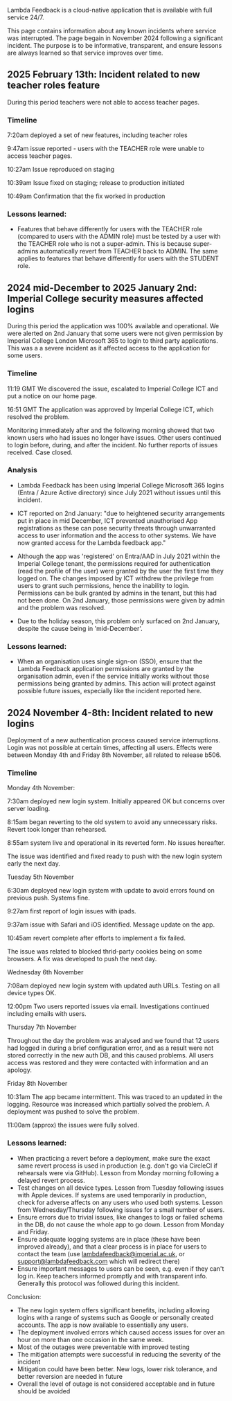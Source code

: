 Lambda Feedback is a cloud-native application that is available with full service 24/7.

This page contains information about any known incidents where service was interrupted. The page begain in November 2024 following a significant incident. The purpose is to be informative, transparent, and ensure lessons are always learned so that service improves over time.

## 2025 February 13th: Incident related to new teacher roles feature

During this period teachers were not able to access teacher pages.

### Timeline

7:20am deployed a set of new features, including teacher roles

9:47am issue reported - users with the TEACHER role were unable to access teacher pages.

10:27am Issue reproduced on staging

10:39am Issue fixed on staging; release to production initiated

10:49am Confirmation that the fix worked in production

### Lessons learned:

- Features that behave differently for users with the TEACHER role (compared to users with the ADMIN role) must be tested by a user with the TEACHER role who is not a super-admin. This is because super-admins automatically revert from TEACHER back to ADMIN. The same applies to features that behave differently for users with the STUDENT role.

## 2024 mid-December to 2025 January 2nd: Imperial College security measures affected logins

During this period the application was 100% available and operational. We were alerted on 2nd January that some users were not given permission by Imperial College London Microsoft 365 to login to third party applications. This was a a severe incident as it affected access to the application for some users.

### Timeline

11:19 GMT We discovered the issue, escalated to Imperial College ICT and put a notice on our home page.

16:51 GMT The application was approved by Imperial College ICT, which resolved the problem.

Monitoring immediately after and the following morning showed that two known users who had issues no longer have issues. Other users continued to login before, during, and after the incident. No further reports of issues received. Case closed.

### Analysis

- Lambda Feedback has been using Imperial College Microsoft 365 logins (Entra / Azure Active directory) since July 2021 without issues until this incident.

- ICT reported on 2nd January: "due to heightened security arrangements put in place in mid December, ICT prevented unauthorised App registrations as these can pose security threats through unwarranted access to user information and the access to other systems. We have now granted access for the Lambda feedback app."

- Although the app was 'registered' on Entra/AAD in July 2021 within the Imperial College tenant, the permissions required for authentication (read the profile of the user) were granted by the user the first time they logged on. The changes imposed by ICT withdrew the privilege from users to grant such permissions, hence the inability to login. Permissions can be bulk granted by admins in the tenant, but this had not been done. On 2nd January, those permissions were given by admin and the problem was resolved.

- Due to the holiday season, this problem only surfaced on 2nd January, despite the cause being in 'mid-December'.

### Lessons learned:
 
- When an organisation uses single sign-on (SSO), ensure that the Lambda Feedback application permissions are granted by the organisation admin, even if the service initially works without those permissions being granted by admins. This action will protect against possible future issues, especially like the incident reported here.

## 2024 November 4-8th: Incident related to new logins

Deployment of a new authentication process caused service interruptions. Login was not possible at certain times, affecting all users. Effects were between Monday 4th and Friday 8th November, all related to release b506.

### Timeline

Monday 4th November:

7:30am deployed new login system. Initially appeared OK but concerns over server loading.

8:15am began reverting to the old system to avoid any unnecessary risks. Revert took longer than rehearsed.

8:55am system live and operational in its reverted form. No issues hereafter.

The issue was identified and fixed ready to push with the new login system early the next day.

Tuesday 5th November

6:30am deployed new login system with update to avoid errors found on previous push. Systems fine.

9:27am first report of login issues with ipads.

9:37am issue with Safari and iOS identified. Message update on the app.

10:45am revert complete after efforts to implement a fix failed.

The issue was related to blocked thrid-party cookies being on some browsers. A fix was developed to push the next day.

Wednesday 6th November

7:08am deployed new login system with updated auth URLs. Testing on all device types OK.

12:00pm Two users reported issues via email. Investigations continued including emails with users.

Thursday 7th November

Throughout the day the problem was analysed and we found that 12 users had logged in during a brief configuration error, and as a result were not stored correctly in the new auth DB, and this caused problems. All users access was restored and they were contacted with information and an apology.

Friday 8th November

10:31am The app became intermittent. This was traced to an updated in the logging. Resource was increased which partially solved the problem. A deployment was pushed to solve the problem.

11:00am (approx) the issues were fully solved.

### Lessons learned:

- When practicing a revert before a deployment, make sure the exact same revert process is used in production (e.g. don't go via CircleCI if rehearsals were via GitHub). Lesson from Monday morning following a delayed revert process.
- Test changes on all device types. Lesson from Tuesday following issues with Apple devices.
  If systems are used temporarily in production, check for adverse affects on any users who used both systems. Lesson from Wednesday/Thursday following issues for a small number of users.
- Ensure errors due to trivial issues, like changes to logs or failed schema in the DB, do not cause the whole app to go down. Lesson from Monday and Friday.
- Ensure adequate logging systems are in place (these have been improved already), and that a clear process is in place for users to contact the team (use lambdafeedback@imperial.ac.uk, or support@lambdafeedback.com which will redirect there)
- Ensure important messages to users can be seen, e.g. even if they can't log in.
  Keep teachers informed promptly and with transparent info. Generally this protocol was followed during this incident.

Conclusion:

- The new login system offers significant benefits, including allowing logins with a range of systems such as Google or personally created accounts. The app is now available to essentially any users.
- The deployment involved errors which caused access issues for over an hour on more than one occasion in the same week.
- Most of the outages were preventable with improved testing
- The mitigation attempts were successful in reducing the severity of the incident
- Mitigation could have been better. New logs, lower risk tolerance, and better reversion are needed in future
- Overall the level of outage is not considered acceptable and in future should be avoided
